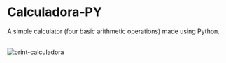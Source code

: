 # Calculadora-PY
A simple calculator (four basic arithmetic operations) made using Python.<br><br>

![print-calculadora](https://github.com/Pixelikas/Calculadora-PY/assets/67108278/8fbebf0b-c54c-41eb-8c92-b58f10863b09)

